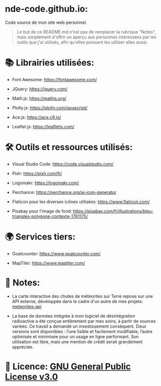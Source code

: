 # nde-code.github.io:

Code source de mon site web personnel.

> Le but de ce README.md n'est pas de remplacer la rubrique "Notes", mais simplement d'offrir un aperçu aux personnes intéressées par les outils que j'ai utilisés, afin qu'elles puissent les utiliser elles aussi.

# 📚 Librairies utilisées:

  - Font Awesome: https://fontawesome.com/

  - JQuery: https://jquery.com/
  
  - Math.js: https://mathjs.org/
  
  - Plotly.js: https://plotly.com/javascript/

  - Ace.js: https://ace.c9.io/

  - Leaflet.js: https://leafletjs.com/

# 🛠️ Outils et ressources utilisés:

  - Visual Studio Code: https://code.visualstudio.com/
  
  - Pixlr: https://pixlr.com/fr/

  - Logomakr: https://logomakr.com/
  
  - Perchance: https://perchance.org/ai-icon-generator

  - Flaticon pour les diverses icônes utilisées: https://www.flaticon.com/
  
  - Pixabay pour l'image de fond: https://pixabay.com/fr/illustrations/bleu-triangles-polygone-contexte-1761175/

# 🌍 Services tiers:

  - Goatcounter: https://www.goatcounter.com/ 

  - MapTiler: https://www.maptiler.com/

# 📝 Notes:

  - La carte interactive des chutes de météorites sur Terre repose sur une API externe, développée dans le cadre d'un autre de mes projets: [meteorites-api](https://github.com/Nde-Code/meteorites-api)

  - La base de données intégrée à mon logiciel de désintégration radioactive a été conçue entièrement par mes soins, à partir de sources variées. Ce travail a demandé un investissement conséquent. Deux versions sont disponibles : l’une lisible et facilement modifiable, l’autre optimisée et minimisée pour un usage en ligne performant. Son utilisation est libre, mais une mention de crédit serait grandement appréciée.

# 📜 Licence: [GNU General Public License v3.0](https://github.com/Nde-Code/nde-code.github.io?tab=GPL-3.0-1-ov-file)



